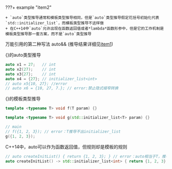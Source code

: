 ???+ example "item2"

    + `auto`类型推导通常和模板类型推导相同，但是`auto`类型推导假定花括号初始化代表`std::initializer_list`，而模板类型推导不这样做
    + 在C++14中`auto`允许出现在函数返回值或者*lambda*函数形参中，但是它的工作机制是模板类型推导那一套方案，而不是`auto`类型推导

万能引用的第二种写法 auto&&
(推导结果详细见[item1](./item1.md))

{}的auto类型推导
```cpp
auto x1 = 27;   // int
auto x2(27);    // int
auto x3{27};    // int
auto x4 = {27}; // initializer_list<int>
// auto x5{10, 27}; //error
// auto x6 = {10, 27, 7.}; // error:禁止隐式缩窄转换 
```

{}的模板类型推导
```cpp
template <typename T> void f(T param) {}

template <typename T> void g(std::initializer_list<T> param) {}

// main
// f({1, 2, 3}); // error：T推导不出initializer_list
g({1, 2, 3});
```

C++14中，auto可以作为函数返回值，但规则却是模板的规则
```cpp
// auto createInitList() { return {1, 2, 3}; } // error：auto相当于T，推导不出
auto createInitList() -> std::initializer_list<int> { return {1, 2, 3}; }
```